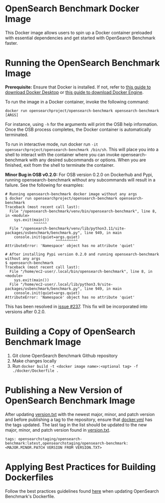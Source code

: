 # OpenSearch Benchmark Docker Image

This Docker image allows users to spin up a Docker container preloaded with essential dependencies and get started with OpenSearch Benchmark faster.

# Running the OpenSearch Benchmark Image
**Prerequisite:** Ensure that Docker is installed. If not, refer to [this guide to download Docker Desktop](https://docs.docker.com/get-docker/) or [this guide to download Docker Engine](https://docs.docker.com/engine/install/).

To run the image in a Docker container, invoke the following command:
```
docker run opensearchproject/opensearch-benchmark opensearch-benchmark [ARGS]
```

For instance, using `-h` for the arguments will print the OSB help information. Once the OSB process completes, the Docker container is automatically terminated.

To run in interactive mode, run docker run `-it opensearchproject/opensearch-benchmark /bin/sh`. This will place you into a shell to interact with the container where you can invoke opensearch-benchmark with any desired subcommands or options. When you are finished, exit from the shell to terminate the container.

**Minor Bug in OSB v0.2.0:** For OSB version 0.2.0 on Dockerhub and Pypi, running opensearch-benchmark without any subcommands will result in a failure. See the following for examples:

```
# Running opensearch-benchmark docker image without any args
$ docker run opensearchproject/opensearch-benchmark opensearch-benchmark
Traceback (most recent call last):
  File "/opensearch-benchmark/venv/bin/opensearch-benchmark", line 8, in <module>
    sys.exit(main())
             ^^^^^^
  File "/opensearch-benchmark/venv/lib/python3.11/site-packages/osbenchmark/benchmark.py", line 949, in main
    console.init(quiet=args.quiet)
                       ^^^^^^^^^^
AttributeError: 'Namespace' object has no attribute 'quiet'

# After installing Pypi version 0.2.0 and running opensearch-benchmark without any args
$ opensearch-benchmark
Traceback (most recent call last):
  File "/home/ec2-user/.local/bin/opensearch-benchmark", line 8, in <module>
    sys.exit(main())
  File "/home/ec2-user/.local/lib/python3.9/site-packages/osbenchmark/benchmark.py", line 949, in main
    console.init(quiet=args.quiet)
AttributeError: 'Namespace' object has no attribute 'quiet'
```

This has been resolved in [issue #237](https://github.com/opensearch-project/opensearch-benchmark/issues/237). This fix will be incorporated into versions after 0.2.0.

# Building a Copy of OpenSearch Benchmark Image
1. Git clone OpenSearch Benchmark Github repository
2. Make changes locally
3. Run `docker build -t <docker image name>:<optional tag> -f ./docker/Dockerfile .`

# Publishing a New Version of OpenSearch Benchmark Image
After updating [version.txt](../version.txt) with the newest major, minor, and patch version and before publishing a tag to the repository, ensure that [docker.yml](../.github/workflows/docker.yml) has the tags updated. The last tag in the list should be updated to the new major, minor, and patch version found in [version.txt](../version.txt).
```
tags: opensearchstaging/opensearch-benchmark:latest,opensearchstaging/opensearch-benchmark:<MAJOR.MINOR.PATCH VERSION FROM VERSION.TXT>
```

# Applying Best Practices for Building Dockerfiles
Follow the best practices guidelines found [here](https://docs.docker.com/develop/develop-images/dockerfile_best-practices/) when updating OpenSearch Benchmark's Dockerfile.